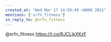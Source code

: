 ```yaml
---
created_at: "Wed Mar 17 14:59:49 +0000 2021"
mentions: ['srfn_fitness']
in_reply_to: @srfn_fitness
---
```


@srfn_fitness https://t.co/RJCLikXKzF